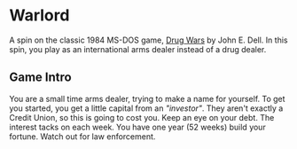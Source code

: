 # Warlord

A spin on the classic 1984 MS-DOS game, [Drug Wars](https://en.wikipedia.org/wiki/Drug_Wars_(video_game)) by John E. Dell. In this spin, you play as an international arms dealer instead of a drug dealer.

## Game Intro

You are a small time arms dealer, trying to make a name for yourself. To get you started, you get a little capital from
an *"investor"*. They aren't exactly a Credit Union, so this is going to cost you. Keep an eye on your debt. The interest tacks on each week.
You have one year (52 weeks) build your fortune. Watch out for law enforcement.

